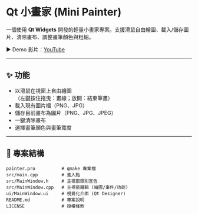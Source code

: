 # Qt 小畫家 (Mini Painter)

一個使用 **Qt Widgets** 開發的輕量小畫家專案。支援滑鼠自由繪圖、載入/儲存圖片、清除畫布、調整畫筆顏色與粗細。

▶️ Demo 影片：[YouTube](https://youtu.be/7vUoPLrOI60)

---

## ✨ 功能
- 以滑鼠在視窗上自由繪圖  
  （左鍵按住拖曳：畫線；放開：結束筆畫）
- 載入現有圖片檔（PNG、JPG）
- 儲存目前畫布為圖片（PNG、JPG、JPEG）
- 一鍵清除畫布
- 選擇畫筆顏色與畫筆寬度

---

## 📂 專案結構
```text
painter.pro          # qmake 專案檔   
src/main.cpp         # 進入點  
src/MainWindow.h     # 主視窗類別宣告  
src/MainWindow.cpp   # 主視窗邏輯 (繪圖/事件/功能)  
ui/MainWindow.ui     # 視覺化介面 (Qt Designer)  
README.md            # 專案說明
LICENSE              # 授權條款
